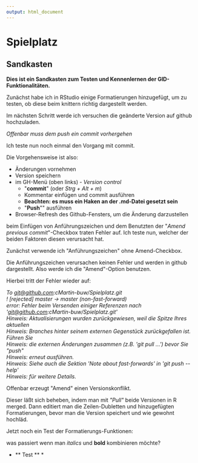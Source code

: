 ```yaml
---
output: html_document
---
```

Spielplatz
==========

## Sandkasten

**Dies ist ein Sandkasten zum Testen und Kennenlernen der GID-Funktionalitäten.**

Zunächst habe ich in RStudio einige Formatierungen hinzugefügt, um zu testen, ob diese beim knittern richtig dargestellt werden.

Im nächsten Schritt werde ich versuchen die geänderte Version auf github hochzuladen.

*Offenbar muss dem push ein commit vorhergehen*

Ich teste nun noch einmal den Vorgang mit commit.

Die Vorgehensweise ist also:
* Änderungen vornehmen
* Version speichern
* im GH-Menü (oben links) - *Version control*
  + "**commit**" (oder *Strg + Alt + m*)
  + Kommentar einfügen und commit ausführen
  + **Beachten: es muss ein Haken an der .md-Datei gesetzt sein**
  + "**Push**"" ausführen
* Browser-Refresh des Github-Fensters, um die Änderung darzustellen
 
beim Einfügen von Anführungszeichen und dem Benutzten der "*Amend previous commit*"-Checkbox traten Fehler auf. Ich teste nun, welcher der beiden Faktoren diesen verursacht hat.

Zunächst verwende ich "Anführungszeichen" ohne Amend-Checkbox.

Die Anführungszeichen verursachen keinen Fehler und werden in github dargestellt.
Also werde ich die "Amend"-Option benutzen.

Hierbei tritt der Fehler wieder auf:

*To git@github.com:cMartin-buw/Spielplatz.git  
 ! [rejected]        master -> master (non-fast-forward)  
error: Fehler beim Versenden einiger Referenzen nach 'git@github.com:cMartin-buw/Spielplatz.git'  
Hinweis: Aktualisierungen wurden zurückgewiesen, weil die Spitze Ihres aktuellen  
Hinweis: Branches hinter seinem externen Gegenstück zurückgefallen ist. Führen Sie  
Hinweis: die externen Änderungen zusammen (z.B. 'git pull ...') bevor Sie "push"  
Hinweis: erneut ausführen.  
Hinweis: Siehe auch die Sektion 'Note about fast-forwards' in 'git push --help'  
Hinweis: für weitere Details.*  

Offenbar erzeugt "Amend" einen Versionskonflikt.

Dieser läßt sich beheben, indem man mit *"Pull"* beide Versionen in R merged. Dann editiert man die Zeilen-Dubletten und hinzugefügten Formatierungen, bevor man die Version speichert und wie gewohnt hochläd.

Jetzt noch ein Test der Formatierungs-Funktionen:

was passiert wenn man *italics* und **bold** kombinieren möchte?
* ** Test ** *